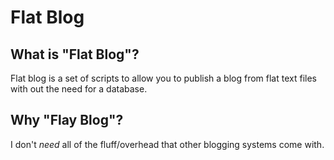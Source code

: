Flat Blog
=========

What is "Flat Blog"?
--------------------
Flat blog is a set of scripts to allow you to publish a blog from flat text files with out the need for a database.

Why "Flay Blog"?
----------------
I don't *need* all of the fluff/overhead that other blogging systems come with.
